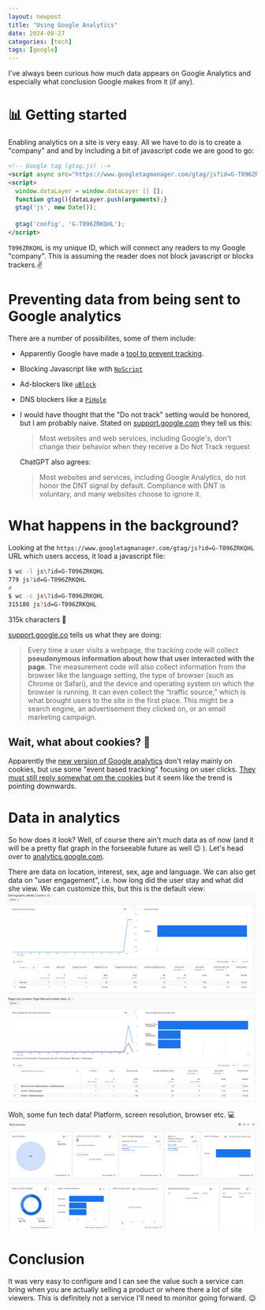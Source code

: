 ```yaml
---
layout: newpost
title: "Using Google Analytics"
date: 2024-08-27
categories: [tech]
tags: [google]
---
```


I've always been curious how much data appears on Google Analytics and especially what conclusion Google makes from it (if any).

# :bar_chart: Getting started

Enabling analytics on a site is very easy. All we have to do is to create a "company" and and by including a bit of javascript code we are good to go:

```html
<!-- Google tag (gtag.js) -->
<script async src="https://www.googletagmanager.com/gtag/js?id=G-T096ZRKQHL"></script>
<script>
  window.dataLayer = window.dataLayer || [];
  function gtag(){dataLayer.push(arguments);}
  gtag('js', new Date());

  gtag('config', 'G-T096ZRKQHL');
</script>
```

`T096ZRKQHL` is my unique ID, which will connect any readers to my Google "company". This is assuming the reader does not block javascript or blocks trackers.:v:

# Preventing data from being sent to Google analytics

There are a number of possibilites, some of them include:
- Apparently Google have made a [tool to prevent tracking](https://tools.google.com/dlpage/gaoptout).
- Blocking Javascript like with [`NoScript`](https://noscript.net/)
- Ad-blockers like [`uBlock`](https://ublockorigin.com/)
- DNS blockers like a [`PiHole`](https://pi-hole.net/)
- I would have thought that the "Do not track" setting would be honored, but I am probably naive. Stated on [support.google.com](https://support.google.com/chrome/answer/2790761) they tell us this:
  > Most websites and web services, including Google's, don't change their behavior when they receive a Do Not Track request
  
  ChatGPT also agrees:
  > Most websites and services, including Google Analytics, do not honor the DNT signal by default. Compliance with DNT is voluntary, and many websites choose to ignore it.


# What happens in the background?

Looking at the `https://www.googletagmanager.com/gtag/js?id=G-T096ZRKQHL` URL which users access, it load a javascript file:

```sh
$ wc -l js\?id=G-T096ZRKQHL
779 js?id=G-T096ZRKQHL
# 
$ wc -c js\?id=G-T096ZRKQHL
315180 js?id=G-T096ZRKQHL
```
315k characters :tada:

[support.google.co](https://support.google.com/analytics/answer/12159447?hl=en) tells us what they are doing:
> Every time a user visits a webpage, the tracking code will collect **pseudonymous information about how that user interacted with the page**.
> The measurement code will also collect information from the browser like the language setting, the type of browser (such as Chrome or Safari), and the device and operating system on which the browser is running. It can even collect the “traffic source,” which is what brought users to the site in the first place. This might be a search engine, an advertisement they clicked on, or an email marketing campaign.

## Wait, what about cookies? :cookie:

Apparently the [new version of Google analytics](https://support.google.com/analytics/answer/10089681?hl=en) don't relay mainly on cookies, but use some "event based tracking" focusing on user clicks. [They must still reply somewhat om the cookies](https://support.google.com/analytics/answer/11397207?hl=en) but it seem like the trend is pointing downwards.


# Data in analytics

So how does it look? Well, of course there ain't much data as of now (and it will be a pretty flat graph in the forseeable future as well :wink: ). Let's head over to [analytics.google.com](https://analytics.google.com).

There are data on location, interest, sex, age and language. We can also get data on "user engagement", i.e. how long did the user stay and what did she view. We can customize this, but this is the default view:
![google_analytics](/assets/images/blogs/google_analytics2.png)
![google_analytics](/assets/images/blogs/google_analytics.png)

Woh, some fun tech data! Platform, screen resolution, browser etc. :computer:
![google_analytics](/assets/images/blogs/google_analytics3.png)


# Conclusion

It was very easy to configure and I can see the value such a service can bring when you are actually selling a product or where there a lot of site viewers. This is definitely not a service I'll need to monitor going forward. :wink:



